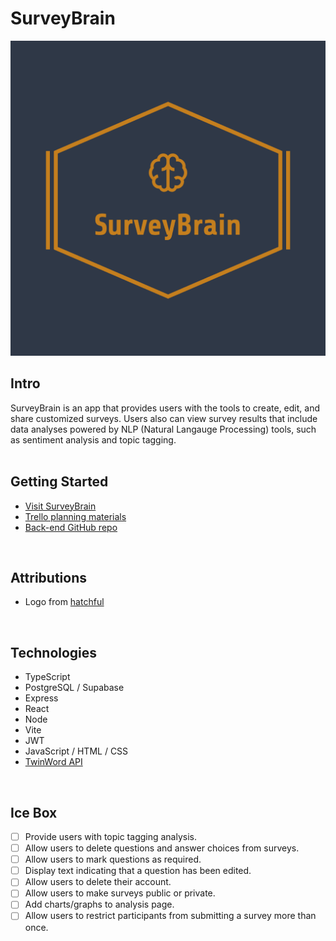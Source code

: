 # SurveyBrain

<img src= "./public/logo.png" >

## Intro
SurveyBrain is an app that provides users with the tools to create, edit, and share customized surveys. Users also can view survey results that include data analyses powered by NLP (Natural Langauge Processing) tools, such as sentiment analysis and topic tagging.   
<br />

## Getting Started
- [Visit SurveyBrain](https://surveybrain.netlify.app)
- [Trello planning materials](https://trello.com/b/vEqZ5zLs/survey-brain)
- [Back-end GitHub repo](https://github.com/cmacnamara/survey-brain-back-end)
<br />

## Attributions
- Logo from [hatchful](https://www.shopify.com/tools/logo-maker)
<br />

## Technologies
- TypeScript
- PostgreSQL / Supabase
- Express
- React
- Node
- Vite
- JWT
- JavaScript / HTML / CSS
- [TwinWord API](https://rapidapi.com/twinword/api/twinword-text-analysis-bundle)
<br />

## Ice Box
- [ ] Provide users with topic tagging analysis.
- [ ] Allow users to delete questions and answer choices from surveys.
- [ ] Allow users to mark questions as required.
- [ ] Display text indicating that a question has been edited.
- [ ] Allow users to delete their account.
- [ ] Allow users to make surveys public or private.
- [ ] Add charts/graphs to analysis page.
- [ ] Allow users to restrict participants from submitting a survey more than once.